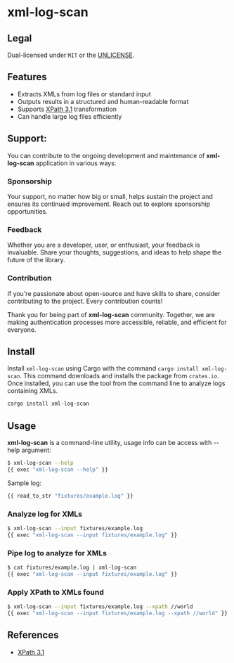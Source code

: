 # xml-log-scan

## Legal

Dual-licensed under `MIT` or the [UNLICENSE](http://unlicense.org/).

## Features

- Extracts XMLs from log files or standard input
- Outputs results in a structured and human-readable format
- Supports [XPath 3.1](https://www.w3.org/TR/xpath-31/) transformation
- Can handle large log files efficiently

## Support:

You can contribute to the ongoing development and maintenance of **xml-log-scan** application in various ways:

### Sponsorship

Your support, no matter how big or small, helps sustain the project and ensures its continued improvement. Reach out to explore sponsorship opportunities.

### Feedback

Whether you are a developer, user, or enthusiast, your feedback is invaluable. Share your thoughts, suggestions, and ideas to help shape the future of the library.

### Contribution

If you're passionate about open-source and have skills to share, consider contributing to the project. Every contribution counts!

Thank you for being part of **xml-log-scan** community. Together, we are making authentication processes more accessible, reliable, and efficient for everyone.


## Install

Install `xml-log-scan` using Cargo with the command `cargo install xml-log-scan`. This command downloads and installs the package from `crates.io`. Once installed, you can use the tool from the command line to analyze logs containing XMLs.

```sh
cargo install xml-log-scan
```

## Usage

**xml-log-scan** is a command-line utility, usage info can be access with --help argument:

```bash
$ xml-log-scan --help
{{ exec "xml-log-scan --help" }}
```

Sample log:

```bash
{{ read_to_str "fixtures/example.log" }}
```

### Analyze log for XMLs

```bash
$ xml-log-scan --input fixtures/example.log
{{ exec "xml-log-scan --input fixtures/example.log" }}
```

### Pipe log to analyze for XMLs

```bash
$ cat fixtures/example.log | xml-log-scan
{{ exec "xml-log-scan --input fixtures/example.log" }}
```

### Apply XPath to XMLs found

```bash
$ xml-log-scan --input fixtures/example.log --xpath //world
{{ exec "xml-log-scan --input fixtures/example.log --xpath //world" }}
```

## References

- [XPath 3.1](https://www.w3.org/TR/xpath-31/)